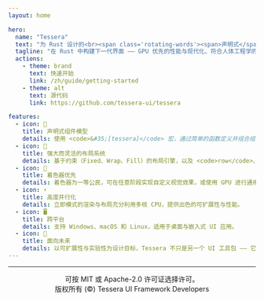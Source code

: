 ```yaml
---
layout: home

hero:
  name: "Tessera"
  text: "为 Rust 设计的<br><span class='rotating-words'><span>声明式</span><span>立即模式</span><span>并行化</span><span>跨平台</span><span>着色器优先</span></span><br>UI 框架"
  tagline: "在 Rust 中构建下一代界面 —— GPU 优先的性能与现代化、符合人体工程学的组件模型。"
  actions:
    - theme: brand
      text: 快速开始
      link: /zh/guide/getting-started
    - theme: alt
      text: 源代码
      link: https://github.com/tessera-ui/tessera

features:
  - icon: 🧩
    title: 声明式组件模型
    details: 使用 <code>&#35;[tessera]</code> 宏，通过简单的函数定义并组合组件，风格简洁且符合 Rust 的习惯用法。
  - icon: 📐
    title: 强大而灵活的布局系统
    details: 基于约束（Fixed、Wrap、Fill）的布局引擎，以及 <code>row</code>、<code>boxed</code> 与 <code>column</code> 等组件，使响应式布局变得轻松。
  - icon: 🎨
    title: 着色器优先
    details: 着色器为一等公民，可在任意阶段实现自定义视觉效果，或使用 GPU 进行通用计算。
  - icon: ⚡
    title: 高度并行化
    details: 立即模式的渲染与布局充分利用多核 CPU，提供出色的可扩展性与性能。
  - icon: 🖥️
    title: 跨平台
    details: 支持 Windows、macOS 和 Linux，适用于桌面与嵌入式 UI 应用。
  - icon: 🚀
    title: 面向未来
    details: 以可扩展性与实验性为设计目标，Tessera 不只是另一个 UI 工具包 —— 它是面向下一代界面设计的试验场。
---
```


<hr>
<div style="display: flex; justify-content: center; align-items: center;">
    可按 MIT 或 Apache-2.0 许可证选择许可。
</div>
<div style="display: flex; justify-content: center; align-items: center;">
    版权所有 (©) Tessera UI Framework Developers
</div>
